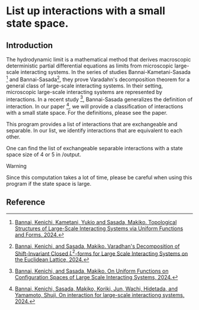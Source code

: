 # List up interactions with a small state space.
## Introduction
The hydrodynamic limit is a mathematical method that derives macroscopic deterministic partial differential equations as limits from microscopic large-scale interacting systems. 
In the series of studies Bannai-Kametani-Sasada [^BKS] and Bannai-Sasada[^BS], they prove Varadahn's decomposition theorem for a general class of large-scale interacting systems. 
In their setting, microscopic large-scale interacting systems are represented by interactions. 
In a recent study [^BSb], Bannai-Sasada generalizes the definition of interaction.
In our paper [^BKSWY], we will provide a classification of interactions with a small state space.
For the definitions, please see the paper.

This program provides a list of interactions that are exchangeable and separable. 
In our list, we identify interactions that are equivalent to each other.

One can find the list of exchangeable separable interactions with a state space size of 4 or 5 in /output.

> [!WARNING]
> Since this computation takes a lot of time, please be careful when using this program if the state space is large.

## Reference
[^BKS]: [Bannai, Kenichi, Kametani, Yukio and Sasada, Makiko. Topological Structures of Large-Scale Interacting Systems via Uniform Functions and Forms. 2024.](https://arxiv.org/abs/2009.04699)
[^BS]: [Bannai, Kenichi, and Sasada, Makiko. Varadhan's Decomposition of Shift-Invariant Closed $L^2$-forms for Large Scale Interacting Systems on the Euclidean Lattice, 2024.](https://arxiv.org/abs/2111.08934)
[^BSb]: [Bannai, Kenichi, and Sasada, Makiko. On Uniform Functions on Configuration Spaces of Large Scale Interacting Systems, 2024.](https://arxiv.org/abs/2408.12886)
[^BKSWY]: [Bannai, Kenichi, Sasada, Makiko, Koriki, Jun, Wachi, Hidetada, and Yamamoto, Shuji, On interaction for large-scale interactiong systems, 2024.](https://arxiv.org/abs/2410.06778)

